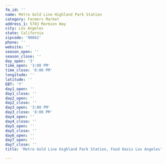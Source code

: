 ```yaml
---
fm_id: ''
name: Metro Gold Line Highland Park Station
category: Farmers Market
address_1: 5703 Marmion Way
city: Los Angeles
state: California
zipcode: '90042'
phone: ''
website: ''
season_open: ''
season_close: ''
day_open: '3'
time_open: '3:00 PM'
time_close: '8:00 PM'
longitude: ''
latitude: ''
EBT: 'Y'
day1_open: ''
day1_close: ''
day2_open: ''
day2_close: ''
day3_open: '3:00 PM'
day3_close: '8:00 PM'
day4_open: ''
day4_close: ''
day5_open: ''
day5_close: ''
day6_open: ''
day7_open: ''
day7_close: ''
title: 'Metro Gold Line Highland Park Station, Food Oasis Los Angeles'

---
```

